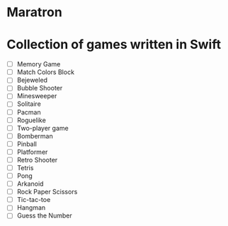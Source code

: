 # Maratron
# Collection of games written in Swift

- [ ] Memory Game 
- [ ] Match Colors Block 
- [ ] Bejeweled 
- [ ] Bubble Shooter 
- [ ] Minesweeper 
- [ ] Solitaire 
- [ ] Pacman 
- [ ] Roguelike 
- [ ] Two-player game 
- [ ] Bomberman 
- [ ] Pinball 
- [ ] Platformer 
- [ ] Retro Shooter 
- [ ] Tetris 
- [ ] Pong 
- [ ] Arkanoid 
- [ ] Rock Paper Scissors 
- [ ] Tic-tac-toe 
- [ ] Hangman 
- [ ] Guess the Number 
